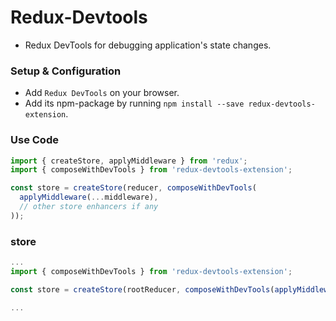 # Redux-Devtools

- Redux DevTools for debugging application's state changes.

### Setup & Configuration

- Add `Redux DevTools` on your browser.
- Add  its npm-package by running `npm install --save redux-devtools-extension`.

### Use Code 
```js
import { createStore, applyMiddleware } from 'redux';
import { composeWithDevTools } from 'redux-devtools-extension';

const store = createStore(reducer, composeWithDevTools(
  applyMiddleware(...middleware),
  // other store enhancers if any
));
```

### store

```js
...
import { composeWithDevTools } from 'redux-devtools-extension';

const store = createStore(rootReducer, composeWithDevTools(applyMiddleware(logger)))

...
```